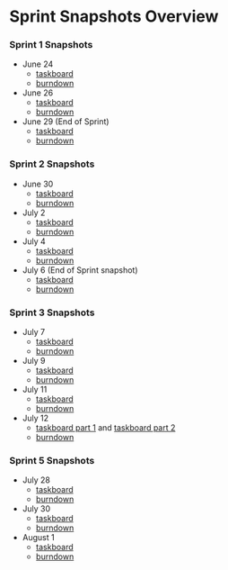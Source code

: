 # Sprint Snapshots Overview

### Sprint 1 Snapshots
- June 24
    - [taskboard](sprint1/wednesday_june_24_snapshot/taskboard_snapshot.png)
    - [burndown](sprint1/wednesday_june_24_snapshot/burndown_chart_snapshot.jpg)
- June 26
    - [taskboard](sprint1/friday_june_26_snapshot/taskboard_snapshot.png)
    - [burndown](sprint1/friday_june_26_snapshot/burndown_chart_snapshot.jpg)
- June 29 (End of  Sprint)
    - [taskboard](sprint1/monday_june_29_snapshot/taskboard_snapshot.png)
    - [burndown](sprint1/monday_june_29_snapshot/burndown_chart_snapshot.jpg)

### Sprint 2 Snapshots
- June 30
    - [taskboard](sprint2/tuesday_june_30_snapshot/taskboard_snapshot.png)
    - [burndown](sprint2/tuesday_june_30_snapshot/burndown_chart_snapshot.jpg)
- July 2
    - [taskboard](sprint2/thursday_july_2_snapshot/taskboard_snapshot.png)
    - [burndown](sprint2/thursday_july_2_snapshot/burndown_chart_snapshot.jpg)
- July 4
    - [taskboard](sprint2/saturday_july_4_snapshot/taskboard_snapshot.png)
    - [burndown](sprint2/saturday_july_4_snapshot/burndown_chart_snapshot.jpg)
- July 6 (End of Sprint snapshot)
    - [taskboard](sprint2/monday_july_6_snapshot/taskboard_snapshot.png)
    - [burndown](sprint2/monday_july_6_snapshot/burndown_chart_snapshot.jpg)

### Sprint 3 Snapshots
- July 7
    - [taskboard](sprint3/tuesday_july_7_snapshot/taskboard_snapshot.png)
    - [burndown](sprint3/tuesday_july_7_snapshot/burndown_chart_snapshot.jpg)
- July 9
    - [taskboard](sprint3/thursday_july_9_snapshot/taskboard_snapshot.png)
    - [burndown](sprint3/thursday_july_9_snapshot/burndown_chart_snapshot.jpg)
- July 11
    - [taskboard](sprint3/saturday_july_11_snapshot/taskboard_snapshot.png)
    - [burndown](sprint3/saturday_july_11_snapshot/burndown_chart_snapshot.jpg)
- July 12
    - [taskboard part 1](sprint3/sunday_july_12_snapshot/taskboard_snapshot1.png) and 
    [taskboard part 2](sprint3/sunday_july_12_snapshot/taskboard_snapshot2.png)
    - [burndown](sprint3/sunday_july_12_snapshot/burndown_chart_snapshot.jpg)
    
    
### Sprint 5 Snapshots
- July 28
    - [taskboard](sprint5/tuesday_july_28_snapshot/taskboard_snapshot.png)
    - [burndown](sprint5/tuesday_july_28_snapshot/burndown_chart_snapshot.png)
- July 30
    - [taskboard](sprint5/thursday_july_30_snapshot/taskboard_snapshot.png)
    - [burndown](sprint5/thursday_july_30_snapshot/burndown_chart_snapshot.png)
- August 1
    - [taskboard](sprint5/saturday_august_1_snapshot/taskboard_snapshot.png)
    - [burndown](sprint5/saturday_august_1_snapshot/burndown_chart_snapshot.png)
